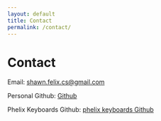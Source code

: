 ```yaml
---
layout: default
title: Contact
permalink: /contact/
---
```


<div class="fluid-container">
    <div class="col-md-11">
        <h1>Contact</h1>
        <p>Email: <a href="mailto:shawn.felix.cs@gmail.com">shawn.felix.cs@gmail.com</a></p>
        <p>Personal Github: <a href="https://github.com/shawnfelix">Github</a></p>
        <p>Phelix Keyboards Github: <a href="https://github.com/phelixkeyboards">phelix keyboards Github</a></p>
    </div>
</div>
